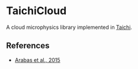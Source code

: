 # TaichiCloud

A cloud microphysics library implemented in [Taichi](https://github.com/taichi-dev/taichi).

## References

- [Arabas et al., 2015](https://www.geosci-model-dev.net/8/1677/2015/)
